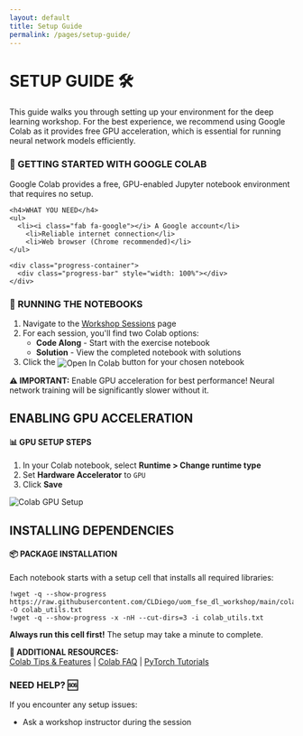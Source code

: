 ```yaml
---
layout: default
title: Setup Guide
permalink: /pages/setup-guide/
---
```


# SETUP GUIDE 🛠️

<div class="info-box">
  This guide walks you through setting up your environment for the deep learning workshop. For the best experience, we recommend using Google Colab as it provides free GPU acceleration, which is essential for running neural network models efficiently.
</div>

<div class="setup-card">
  <div class="setup-header">
    <h3>🚀 GETTING STARTED WITH GOOGLE COLAB</h3>
  </div>
  <div class="setup-content">
    <p>Google Colab provides a free, GPU-enabled Jupyter notebook environment that requires no setup.</p>
    
    <h4>WHAT YOU NEED</h4>
    <ul>
      <li><i class="fab fa-google"></i> A Google account</li>
        <li>Reliable internet connection</li>
        <li>Web browser (Chrome recommended)</li>
    </ul>
    
    <div class="progress-container">
      <div class="progress-bar" style="width: 100%"></div>
    </div>
  </div>
</div>

<div class="notebook-card">
  <div class="notebook-header">
    <h3>📓 RUNNING THE NOTEBOOKS</h3>
  </div>
  <div class="notebook-content">
    <ol>
      <li>Navigate to the <a href="{{ site.baseurl }}/pages/workshop-sessions">Workshop Sessions</a> page</li>
      <li>For each session, you'll find two Colab options:
        <ul>
          <li><strong>Code Along</strong> - Start with the exercise notebook</li>
          <li><strong>Solution</strong> - View the completed notebook with solutions</li>
        </ul>
      </li>
      <li>Click the <img src="https://colab.research.google.com/assets/colab-badge.svg" alt="Open In Colab" style="vertical-align: middle;"> button for your chosen notebook</li>
    </ol>
  </div>
</div>

<div class="warning-box">
  <strong>⚠️ IMPORTANT:</strong> Enable GPU acceleration for best performance! Neural network training will be significantly slower without it.
</div>

## ENABLING GPU ACCELERATION

<div class="card">
  <h4>📊 GPU SETUP STEPS</h4>
  <ol>
    <li>In your Colab notebook, select <strong>Runtime > Change runtime type</strong></li>
    <li>Set <strong>Hardware Accelerator</strong> to <code>GPU</code></li>
    <li>Click <strong>Save</strong></li>
  </ol>
  <img src="{{ site.baseurl }}/assets/images/colab-gpu-setup.png" alt="Colab GPU Setup" class="setup-image">
</div>

## INSTALLING DEPENDENCIES

<div class="card">
  <h4>📦 PACKAGE INSTALLATION</h4>
  <p>Each notebook starts with a setup cell that installs all required libraries:</p>
  
  <pre><code class="language-python">!wget -q --show-progress https://raw.githubusercontent.com/CLDiego/uom_fse_dl_workshop/main/colab_utils.txt -O colab_utils.txt
!wget -q --show-progress -x -nH --cut-dirs=3 -i colab_utils.txt</code></pre>
  
  <p><strong>Always run this cell first!</strong> The setup may take a minute to complete.</p>
</div>

<div class="info-box">
  <strong>📘 ADDITIONAL RESOURCES:</strong><br>
  <a href="https://colab.research.google.com/notebooks/basic_features_overview.ipynb" target="_blank">Colab Tips & Features</a> | 
  <a href="https://research.google.com/colaboratory/faq.html" target="_blank">Colab FAQ</a> |
  <a href="https://pytorch.org/tutorials/" target="_blank">PyTorch Tutorials</a>
</div>

<div class="card">
  <h3>NEED HELP? 🆘</h3>
  <p>If you encounter any setup issues:</p>
  <ul>
    <li>Ask a workshop instructor during the session</li>
  </ul>
</div>